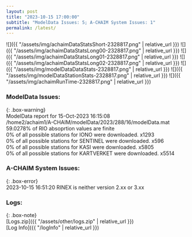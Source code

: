 ```yaml
---
layout: post
title: "2023-10-15 17:00:00"
subtitle: "ModelData Issues: 5; A-CHAIM System Issues: 1"
permalink: /latest/
---
```


![]({{ "/assets/img/achaimDataStatsShort-2328817.png" | relative_url }})
![]({{ "/assets/img/achaimDataStatsLong00-2328817.png" | relative_url }})
![]({{ "/assets/img/achaimDataStatsLong01-2328817.png" | relative_url }})
![]({{ "/assets/img/achaimDataStatsLong02-2328817.png" | relative_url }})
![]({{ "/assets/img/modelDataDataStats-2328817.png" | relative_url }})
![]({{ "/assets/img/modelDataStationStats-2328817.png" | relative_url }})
![]({{ "/assets/img/achaimRunTime-2328817.png" | relative_url }})


### ModelData Issues:  
  
{: .box-warning}  
 ModelData report for 15-Oct-2023 16:15:08   
 /home2/achaim1/A-CHAIM/modelData/2023/288/16/modelData.mat   
 59.0278% of RIO absoprtion values are finite   
 0% of all possible stations for IONO were downloaded. x1293   
 0% of all possible stations for SENTINEL were downloaded. x596   
 0% of all possible stations for KASI were downloaded. x5805   
 0% of all possible stations for KARTVERKET were downloaded. x5514   
  
### A-CHAIM System Issues:  
  
{: .box-error}  
2023-10-15 16:51:20 RINEX is neither version 2.xx or 3.xx  

### Logs:  
  
{: .box-note}  
[Logs.zip]({{ "/assets/other/logs.zip" | relative_url }})  
[Log Info]({{ "/logInfo" | relative_url }})  
